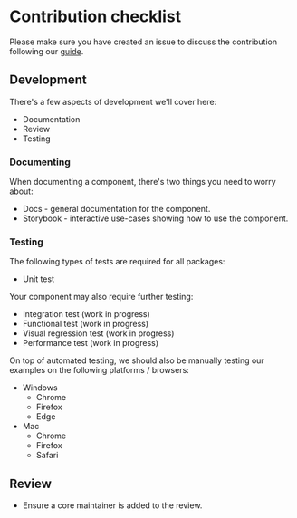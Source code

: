 # Contribution checklist

Please make sure you have created an issue to discuss the contribution following our [guide](./00-contributing.md).

## Development

There's a few aspects of development we'll cover here:

-   Documentation
-   Review
-   Testing

### Documenting

When documenting a component, there's two things you need to worry about:

-   Docs - general documentation for the component.
-   Storybook - interactive use-cases showing how to use the component.

### Testing

The following types of tests are required for all packages:

-   Unit test

Your component may also require further testing:

-   Integration test (work in progress)
-   Functional test (work in progress)
-   Visual regression test (work in progress)
-   Performance test (work in progress)

On top of automated testing, we should also be manually testing our examples on the following platforms / browsers:

-   Windows
    -   Chrome
    -   Firefox
    -   Edge
-   Mac
    -   Chrome
    -   Firefox
    -   Safari

## Review

-   Ensure a core maintainer is added to the review.
